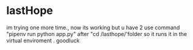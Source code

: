 # lastHope
im trying one more time.,
now its working but u have 2 use command "pipenv run python app.py" after  "cd /lasthope/'folder so it runs it in the virtual enviroment .
goodluck
